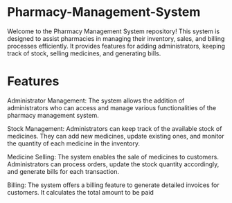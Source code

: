 # Pharmacy-Management-System
Welcome to the Pharmacy Management System repository! This system is designed to assist pharmacies in managing their inventory, sales, and billing processes efficiently. It provides features for adding administrators, keeping track of stock, selling medicines, and generating bills.

# Features
Administrator Management: The system allows the addition of administrators who can access and manage various functionalities of the pharmacy management system.

Stock Management: Administrators can keep track of the available stock of medicines. They can add new medicines, update existing ones, and monitor the quantity of each medicine in the inventory.

Medicine Selling: The system enables the sale of medicines to customers. Administrators can process orders, update the stock quantity accordingly, and generate bills for each transaction.

Billing: The system offers a billing feature to generate detailed invoices for customers. It calculates the total amount to be paid
